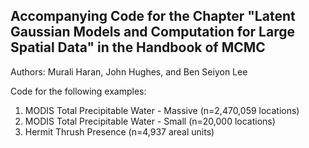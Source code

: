 ## Accompanying Code for the Chapter "Latent Gaussian Models and Computation for Large Spatial Data" in the Handbook of MCMC

Authors: Murali Haran, John Hughes, and Ben Seiyon Lee


Code for the following examples:
1. MODIS Total Precipitable Water - Massive (n=2,470,059 locations)
2. MODIS Total Precipitable Water - Small (n=20,000 locations)
3. Hermit Thrush Presence (n=4,937 areal units)


